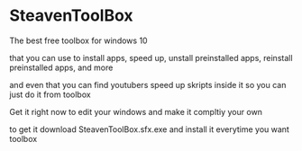 # SteavenToolBox
The best free toolbox for windows 10


that you can use to install apps, speed up, unstall preinstalled apps, reinstall preinstalled apps, and more


and even that you can find youtubers speed up skripts inside it so you can just do it from toolbox



Get it right now to edit your windows and make it compltiy your own


to get it download SteavenToolBox.sfx.exe and install it everytime you want toolbox
